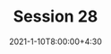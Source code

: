 ---
type: lecture
date: 2021-1-10T8:00:00+4:30
title: Session 28
# slides: https://drive.iust.ac.ir/index.php/s/Xu0ZXbjx5bsakKV/download?path=%2FSlides&files=S18.pdf
video: https://web.microsoftstream.com/video/b025e973-7fc0-40b3-8f7b-c71bad7ca9d3
# codes: https://drive.iust.ac.ir/index.php/s/Xu0ZXbjx5bsakKV/download?path=%2FCode&files=S18.zip
# tldr: pre exam + git + Azure DevOPs
#thumbnail: /static_files/presentations/lec.jpg
---